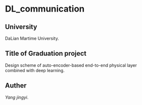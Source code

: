 # DL_communication

## **University** 
DaLian Martime University.

## **Title of Graduation project**
Design scheme of auto-encoder-based end-to-end physical layer combined with deep learning.

## **Auther**
*Yang jingyi*.

